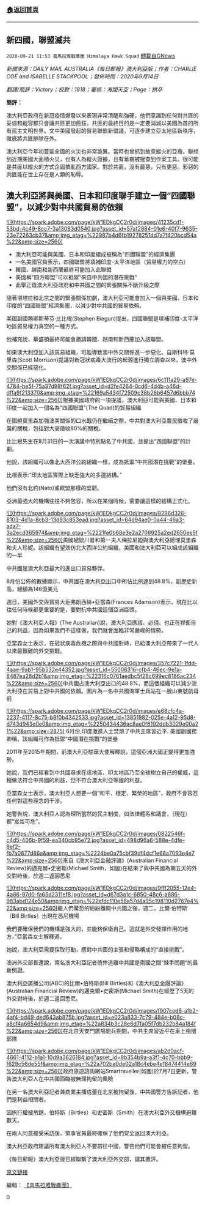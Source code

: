 ###  [:house:返回首頁](https://github.com/ourhimalayas/txt)
---

## 新四國，聯盟滅共
`2020-09-21 11:53 喜馬拉雅戰鷹團 Himalaya Hawk Squad` [轉載自GNews](https://gnews.org/zh-hant/374864/)

*新聞來源：DAILY MAIL AUSTRALIA《每日郵報》澳大利亞版；作者：CHARLIE COË and ISABELLE STACKPOOL；發佈時間：2020年9月14日*

*翻譯/簡評：Victory；校對：1818；審核：海闊天空；Page：拱卒*

**簡評：**

澳大利亞政府在新冠疫情爆發以來表現非常清醒和強硬，他們意識到任何對共匪的妥協和縱容都只會讓共匪更加瘋狂。共匪的最終目的是一定要消滅以美國為首的所有民主文明世界。文中美國發起的貿易聯盟新倡議，可逐步建立亞太地區新秩序，徹底將共匪排除在外。

澳大利亞今年初蔓延全國的火災也非常詭異。當時也曾抓到故意縱火的亞裔。聯想到近期美國大面積火災，也有人為縱火證據，且有華裔被搜查到作案工具。很可能是共匪以縱火的方式企圖搞亂西方國家。對於共匪，沒有最惡，只有更惡。邪惡的共匪能在世上存在是人類的恥辱。

##  **澳大利亞將與美國、日本和印度聯手建立一個“四國聯盟”，以減少對中共國貿易的依賴** 

[!\[\](https://spark.adobe.com/page/kW1EDkgCC2r0d/images/41235cd1-53bd-4c49-8cc7-3a13083d0540.jpg?asset_id=57af2884-01e6-40f7-9635-23e72263cb37&amp;img_etag=%22987b4d6fb19278251dd7a7f420bcd54a%22&amp;size=2560)](https://spark.adobe.com/page/kW1EDkgCC2r0d/images/41235cd1-53bd-4c49-8cc7-3a13083d0540.jpg?asset_id=57af2884-01e6-40f7-9635-23e72263cb37&amp;img_etag=%22987b4d6fb19278251dd7a7f420bcd54a%22&amp;size=1024)

- 澳大利亞可能與美國、日本和印度組成被稱為“四國聯盟”的經濟集團
- 一名美國官員表示，四國聯盟將填補印度-太平洋地區（貿易權力的空白）
- 韓國、越南和新西蘭最終可能加入此聯盟
- 美國稱“四方聯盟”可以抵禦“來自中共國的潛在挑戰”
- 此舉正值澳大利亞政府和中共國之間的緊張關係不斷升級之際


隨著堪培拉和北京之間的緊張關係加劇，澳大利亞可能會加入一個與美國、日本和印度的“四國聯盟”經濟集團，以減少對中共國的貿易依賴。

美國副國務卿斯蒂芬·比比根(Stephen Biegun)提出，四國聯盟是填補印度-太平洋地區貿易權力真空的一種方式。

他補充說，華盛頓最終可能會邀請韓國、越南和新西蘭加入該聯盟。

如果澳大利亞加入該貿易組織，可能導致澳中外交關係進一步惡化。自斯科特·莫里森(Scott Morrison)提議對新冠狀病毒大流行的起源進行獨立調查以來，澳中外交關係已經惡化。

[!\[\](https://spark.adobe.com/page/kW1EDkgCC2r0d/images/6c111a29-a97e-4784-be5f-75a37d98f62f.jpg?asset_id=d2fe4264-0cd6-4d4b-a46d-dffa9f213370&amp;img_etag=%22169a5434f72509c38b26b6457d6bbb74%22&amp;size=2560)](https://spark.adobe.com/page/kW1EDkgCC2r0d/images/6c111a29-a97e-4784-be5f-75a37d98f62f.jpg?asset_id=d2fe4264-0cd6-4d4b-a46d-dffa9f213370&amp;img_etag=%22169a5434f72509c38b26b6457d6bbb74%22&amp;size=1024)根據美國政府的一項提議，澳大利亞可能與美國、日本和印度一起加入一個名為“四國聯盟”(The Quad)的貿易組織

在圍繞莫里森加強澳美關係的口水戰仍在繼續之際，中共對澳大利亞農民徵收了嚴厲的關稅，包括對大麥徵收80%的關稅。

比比根先生在8月31日的一次演講中特別點名了中共國，並提出“四國聯盟”的計劃。

他說，該組織可以像北大西洋公約組織一樣，成為抵禦“中共國潛在挑戰”的堡壘。

比根表示:“印太地區實際上缺乏強大的多邊結構。”

他們沒有北約(Nato)或歐盟那樣的堅韌。

亞洲最強大的機構往往不夠包容，所以在某個時候，需要讓這樣的結構正式化。

[!\[\](https://spark.adobe.com/page/kW1EDkgCC2r0d/images/8296d326-8103-4d1a-8cb3-13d93c853ead.jpg?asset_id=64d94ae0-0a44-46a3-ada7-3a2ecd365974&amp;img_etag=%2221fe0b68e3e2a2706925a2ed2650ee5f%22&amp;size=2560)](https://spark.adobe.com/page/kW1EDkgCC2r0d/images/8296d326-8103-4d1a-8cb3-13d93c853ead.jpg?asset_id=64d94ae0-0a44-46a3-ada7-3a2ecd365974&amp;img_etag=%2221fe0b68e3e2a2706925a2ed2650ee5f%22&amp;size=1024)美國總統川普和第一夫人梅拉尼婭與澳大利亞總理莫里森和夫人珍妮。該組織有望效仿北大西洋公約組織，美國和澳大利亞可以組成該組織的一半

中共國是澳大利亞最大的進出口貿易夥伴。

8月份公佈的數據顯示，中共國在澳大利亞出口中所佔比例達到48.8%，創歷史新高，總額為146億美元

週日，美國外交與貿易大臣弗朗西絲•亞當森(Frances Adamson)表示，現在比以往任何時候都更重要的是，要對抗中共國這個亞洲巨頭。

她對《澳大利亞人報》(The Australian)說，澳大利亞應該、必須、也正在捍衛自己的利益，因為如果我們不這樣做，我們就會面臨非常嚴峻的情勢。

亞當森女士表示，在冠狀病毒危機之際與中共國對峙，已給澳大利亞帶來了一代人以來最艱難的外交挑戰。

[!\[\](https://spark.adobe.com/page/kW1EDkgCC2r0d/images/357c7221-1fdd-4aae-9ab1-95b532e44352.jpg?asset_id=55006316-cfb4-46ec-9e1a-8487ea28d2b1&amp;img_etag=%22316c0761aedbc5f28c699ec8186ac234%22&amp;size=2560)](https://spark.adobe.com/page/kW1EDkgCC2r0d/images/357c7221-1fdd-4aae-9ab1-95b532e44352.jpg?asset_id=55006316-cfb4-46ec-9e1a-8487ea28d2b1&amp;img_etag=%22316c0761aedbc5f28c699ec8186ac234%22&amp;size=1024)中共國占澳大利亞出口的48.8%，而這個組織可以減少澳大利亞在貿易上對中共國的依賴。圖片為一名中共國海軍士兵站在一艘山東號航母前

[!\[\](https://spark.adobe.com/page/kW1EDkgCC2r0d/images/e68cfc4a-2237-4117-8c75-b8f0b4342533.jpg?asset_id=13851882-025e-4a12-95d8-d743d943e0e0&amp;img_etag=%2250434436ac8ae0f6192ddb3029e00a21%22&amp;size=2875)](https://spark.adobe.com/page/kW1EDkgCC2r0d/images/e68cfc4a-2237-4117-8c75-b8f0b4342533.jpg?asset_id=13851882-025e-4a12-95d8-d743d943e0e0&amp;img_etag=%2250434436ac8ae0f6192ddb3029e00a21%22&amp;size=1024) 6月份,印度激進人士焚燒了中共主席習近平. 美國副國務卿稱，該組織可作為抵禦“中國潛在挑戰”的堡壘

2011年至2015年期間，前澳大利亞駐華大使解釋說，這個亞洲大國正變得更加強勢。

她說，我們已經看到中共國尋求在該地區、印太地區乃至全球樹立自己的權威，這種做法符合中共國的利益，但不符合澳大利亞等國的利益。

亞當森女士表示，澳大利亞人想要一個“和平、穩定、繁榮的地區”，政府不會容忍任何對這些理念的干涉。

她警告說，澳大利亞人認為理所當然的民主制度，如法律體系和議會，（現在）都“岌岌可危”。

[!\[\](https://spark.adobe.com/page/kW1EDkgCC2r0d/images/0822546f-c4d5-406b-9f59-ea340cb95e72.jpg?asset_id=498d96a6-588e-4dfe-9ef2-fb7a0877d86a&amp;img_etag=%2224be0a75cbf39df4dcf1e68a7093e4e7%22&amp;size=2560)](https://spark.adobe.com/page/kW1EDkgCC2r0d/images/0822546f-c4d5-406b-9f59-ea340cb95e72.jpg?asset_id=498d96a6-588e-4dfe-9ef2-fb7a0877d86a&amp;img_etag=%2224be0a75cbf39df4dcf1e68a7093e4e7%22&amp;size=1024)來自《澳大利亞金融評論》(Australian Financial Review)的邁克爾•史密斯(Michael Smith，如圖)在結束了與中共國為期五天的外交對峙後，於週二返回悉尼

[!\[\](https://spark.adobe.com/page/kW1EDkgCC2r0d/images/9fff2055-12e4-4a86-97d0-fa65d2311ef8.jpg?asset_id=d67d3a1c-6850-48c6-a686-983abd124e50&amp;img_etag=%22efdc110e58a57d4a95c198110d2767e4%22&amp;size=2560)](https://spark.adobe.com/page/kW1EDkgCC2r0d/images/9fff2055-12e4-4a86-97d0-fa65d2311ef8.jpg?asset_id=d67d3a1c-6850-48c6-a686-983abd124e50&amp;img_etag=%22efdc110e58a57d4a95c198110d2767e4%22&amp;size=1024)繼人們驚恐的紛紛離開中共國之後，週二，比爾·伯特斯（Bill Birtles）出現在悉尼機場

我們要確保我們的機構是強大的，並能夠保衛自己。這就是外交發揮作用的地方，”亞當森女士解釋道。

她說，澳大利亞需要採取行動，應對中共國的主張和侵略構成的“直接挑戰”。

澳洲外交部長還說，兩名澳大利亞記者僥倖逃離中共國是兩國之間“棘手問題”的最新例證。

澳大利亞廣播公司(ABC)的比爾•伯特斯(Bill Birtles)和《澳大利亞金融評論》(Australian Financial Review)的邁克爾•史密斯(Michael Smith)在經歷了5天的外交對峙後，於週二返回悉尼。

[!\[\](https://spark.adobe.com/page/kW1EDkgCC2r0d/images/f907ced8-afb2-4af4-bd49-ded643ab875b.jpg?asset_id=e023a833-7c79-484e-b08c-a8cf4a6654d9&amp;img_etag=%22a834b3c28e6d7fa05f7db232b84a184f%22&amp;size=2560)](https://spark.adobe.com/page/kW1EDkgCC2r0d/images/f907ced8-afb2-4af4-bd49-ded643ab875b.jpg?asset_id=e023a833-7c79-484e-b08c-a8cf4a6654d9&amp;img_etag=%22a834b3c28e6d7fa05f7db232b84a184f%22&amp;size=1024)在北京天安門廣場閱兵期間，中共主席習近平在車上檢閱部隊

[!\[\](https://spark.adobe.com/page/kW1EDkgCC2r0d/images/ab2d0acf-4661-4112-b1a1-10d9a3626184.jpg?asset_id=8b354b9a-a3f1-4c70-bbb9-f628c56de55f&amp;img_etag=%22a702ba0de02a18c4ebe4e18474414e69%22&amp;size=2560)](https://spark.adobe.com/page/kW1EDkgCC2r0d/images/ab2d0acf-4661-4112-b1a1-10d9a3626184.jpg?asset_id=8b354b9a-a3f1-4c70-bbb9-f628c56de55f&amp;img_etag=%22a702ba0de02a18c4ebe4e18474414e69%22&amp;size=1024)政府旅遊諮詢網站Smartraveller(如圖)於7月7日更新，警告澳大利亞人在中共國面臨被無理拘留的風險

在另一名澳大利亞記者兼商業主播成蕾在北京被拘留後，中共國警方告訴記者，他們是利益相關者。

因旅行權被吊銷，伯特斯（Birtles）和史密斯（Smith）在澳大利亞外交機構避難數天。

在兩人同意接受采訪後，領事官員最終確保了他們安全返回澳大利亞。

澳大利亞政府建議所有澳大利亞人不要前往中國，警告他們可能會被任意拘留。

《每日郵報》澳大利亞版已經聯繫了澳大利亞外交部，請其置評。

[原文鏈接](https://www.dailymail.co.uk/news/article-8728905/Australia-join-forces-Japan-India-create-alliance-named-Quad.html)

編輯： [【喜馬拉雅戰鷹團】](https://spark.adobe.com/page/kW1EDkgCC2r0d/)

0
